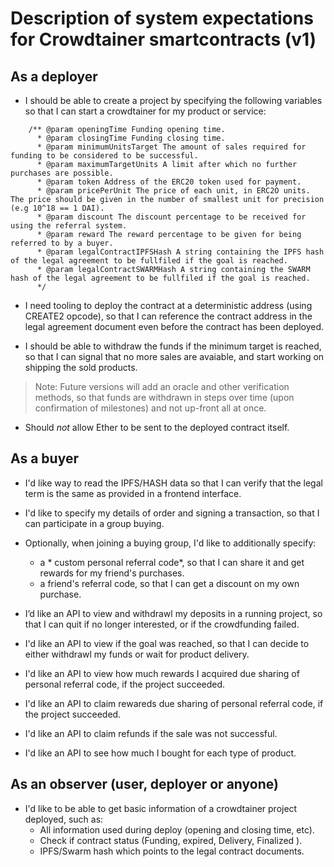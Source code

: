 # Description of system expectations for Crowdtainer smartcontracts (v1)

## As a deployer

- I should be able to create a project by specifying the following variables so that I can start a crowdtainer for my product or service:

```
    /** @param openingTime Funding opening time.
      * @param closingTime Funding closing time.
      * @param minimumUnitsTarget The amount of sales required for funding to be considered to be successful.
      * @param maximumTargetUnits A limit after which no further purchases are possible.
      * @param token Address of the ERC20 token used for payment.
      * @param pricePerUnit The price of each unit, in ERC2O units. The price should be given in the number of smallest unit for precision (e.g 10^18 == 1 DAI).
      * @param discount The discount percentage to be received for using the referral system.
      * @param reward The reward percentage to be given for being referred to by a buyer.
      * @param legalContractIPFSHash A string containing the IPFS hash of the legal agreement to be fullfiled if the goal is reached.
      * @param legalContractSWARMHash A string containing the SWARM hash of the legal agreement to be fullfiled if the goal is reached.
      */
```

- I need tooling to deploy the contract at a deterministic address (using CREATE2 opcode), so that I can reference the contract address in the legal agreement document even before the contract has been deployed.

- I should be able to withdraw the funds if the minimum target is reached, so that I can signal that no more sales are avaiable, and start working on shipping the sold products.

> Note: Future versions will add an oracle and other verification methods, so that funds are withdrawn in steps over time (upon confirmation of milestones) and not up-front all at once.

- Should *not* allow Ether to be sent to the deployed contract itself.

## As a buyer

- I'd like way to read the IPFS/HASH data so that I can verify that the legal term is the same as provided in a frontend interface.

- I'd like to specify my details of order and signing a transaction, so that I can participate in a group buying.

- Optionally, when joining a buying group, I'd like to additionally specify:
    - a * custom personal referral code*, so that I can share it and get rewards for my friend's purchases.
    - a friend's referral code, so that I can get a discount on my own purchase.

- I’d like an API to view and withdrawl my deposits in a running project, so that I can quit if no longer interested, or if the crowdfunding failed.

- I'd like an API to view if the goal was reached, so that I can decide to either withdrawl my funds or wait for product delivery.

- I'd like an API to view how much rewards I acquired due sharing of personal referral code, if the project succeeded.

- I'd like an API to claim rewareds due sharing of personal referral code, if the project succeeded.

- I'd like an API to claim refunds if the sale was not successful.

- I'd like an API to see how much I bought for each type of product.

## As an observer (user, deployer or anyone)

- I'd like to be able to get basic information of a crowdtainer project deployed, such as:
    - All information used during deploy (opening and closing time, etc).
    - Check if contract status (Funding, expired, Delivery, Finalized ).
    - IPFS/Swarm hash which points to the legal contract documents.